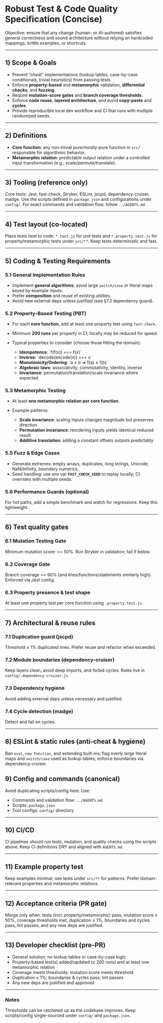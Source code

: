 # Robust Test & Code Quality Specification (Concise)

Objective: ensure that any change (human- or AI-authored) satisfies general correctness and sound architecture without relying on hardcoded mappings, brittle examples, or shortcuts.

---

## 1) Scope & Goals

* Prevent “cheat” implementations (lookup tables, case-by-case conditionals, trivial heuristics) from passing tests.
* Enforce **property-based** and **metamorphic** validation, **differential checks**, and **fuzzing**.
* Require **mutation-score gates** and **branch coverage thresholds**.
* Enforce **code reuse**, **layered architecture**, and avoid **copy-paste** and **cycles**.
* Provide reproducible local dev workflow and CI that runs with multiple randomized seeds.

---

## 2) Definitions

* **Core function**: any non-trivial pure/mostly-pure function in `src/` responsible for algorithmic behavior.
* **Metamorphic relation**: predictable output relation under a controlled input transformation (e.g., scale/permute/translate).

---

## 3) Tooling (reference only)

Core tools: Jest, fast-check, Stryker, ESLint, jscpd, dependency-cruiser, madge. Use the scripts defined in `package.json` and configurations under `config/`. For exact commands and validation flow, follow `../AGENTS.md`.

---

## 4) Test layout (co-located)
Place tests next to code: `*.test.js` for unit tests and `*.property.test.js` for property/metamorphic tests under `src/**`. Keep tests deterministic and fast.

---

## 5) Coding & Testing Requirements

### 5.1 General Implementation Rules

* Implement **general algorithms**; avoid large `switch/case` or literal maps keyed by example inputs.
* Prefer **composition** and reuse of existing utilities.
* Avoid new external deps unless justified (see §7.3 dependency guard).

### 5.2 Property‑Based Testing (PBT)

* For each **core function**, add at least one property test using `fast-check`.
* Minimum **200 runs** per property in CI; locally may be reduced for speed.
* Typical properties to consider (choose those fitting the domain):

  * **Idempotence**: \`f(f(x)) === f(x)\`
  * **Inverse**: \`decode(encode(x)) === x\`
  * **Monotonicity/Ordering**: \`a ≤ b ⇒ f(a) ≤ f(b)\`
  * **Algebraic laws**: associativity, commutativity, identity, inverse
  * **Invariance**: permutation/translation/scale invariance where expected

### 5.3 Metamorphic Testing

* At least **one metamorphic relation per core function**.
* Example patterns:

  * **Scale invariance**: scaling inputs changes magnitude but preserves direction
  * **Permutation invariance**: reordering inputs yields identical reduced result
  * **Additive translation**: adding a constant offsets outputs predictably

### 5.5 Fuzz & Edge Cases

* Generate extremes: empty arrays, duplicates, long strings, Unicode, NaN/Infinity, boundary numerics.
* Seed handling: use env var **`FAST_CHECK_SEED`** to replay locally; CI overrides with multiple seeds.

### 5.6 Performance Guards (optional)
For hot paths, add a simple benchmark and watch for regressions. Keep this lightweight.

---

## 6) Test quality gates

### 6.1 Mutation Testing Gate
Minimum mutation score: >= 50%. Run Stryker in validation; fail if below.

### 6.2 Coverage Gate
Branch coverage >= 90% (and lines/functions/statements similarly high). Enforced via Jest config.

### 6.3 Property presence & test shape
At least one property test per core function using `.property.test.js`.

---

## 7) Architectural & reuse rules

### 7.1 Duplication guard (jscpd)
Threshold ≤ 1% duplicated lines. Prefer reuse and refactor when exceeded.

### 7.2 Module boundaries (dependency-cruiser)
Keep layers clean, avoid deep imports, and forbid cycles. Rules live in `config/.dependency-cruiser.js`.

### 7.3 Dependency hygiene
Avoid adding external deps unless necessary and justified.

### 7.4 Cycle detection (madge)
Detect and fail on cycles.

---

## 8) ESLint & static rules (anti-cheat & hygiene)
Ban `eval`, `new Function`, and extending built-ins; flag overly large literal maps and `switch/case` used as lookup tables; enforce boundaries via dependency-cruiser.
## 9) Config and commands (canonical)
Avoid duplicating scripts/config here. Use:
- Commands and validation flow: `../AGENTS.md`
- Scripts: `package.json`
- Tool configs: `config/` directory

---

## 10) CI/CD
CI pipelines should run tests, mutation, and quality checks using the scripts above. Keep CI definitions DRY and aligned with `AGENTS.md`.

---

## 11) Example property test
Keep examples minimal; see tests under `src/**` for patterns. Prefer domain-relevant properties and metamorphic relations.

---

## 12) Acceptance criteria (PR gate)
Merge only when: tests (incl. property/metamorphic) pass, mutation score ≥ 50%, coverage thresholds met, duplication ≤ 1%, boundaries and cycles pass, lint passes, and any new deps are justified.

---

## 13) Developer checklist (pre-PR)
- General solution; no lookup tables or case-by-case logic
- Property-based test(s) added/updated (≥ 200 runs) and at least one metamorphic relation
- Coverage meets thresholds; mutation score meets threshold
- Duplication ≤ 1%; boundaries & cycles pass; lint passes
- Any new deps are justified and approved

---

### Notes
Thresholds can be ratcheted up as the codebase improves. Keep scripts/config single-sourced under `config/` and `package.json`.

